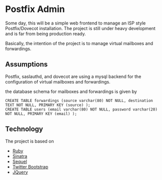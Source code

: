 Postfix Admin
=============

Some day, this will be a simple web frontend to manage an ISP style Postfix/Dovecot installation.
The project is still under heavy development and is far from being production ready.

Basically, the intention of the project is to manage virtual mailboxes and forwardings.

Assumptions
-----------

Postfix, saslauthd, and dovecot are using a mysql backend for the configuration of virtual
mailboxes and forwardings.

the database schema for mailboxes and forwardings is given by
```
CREATE TABLE forwardings (source varchar(80) NOT NULL, destination TEXT NOT NULL, PRIMARY KEY (source) );
CREATE TABLE users (email varchar(80) NOT NULL, password varchar(20) NOT NULL, PRIMARY KEY (email) );
```

Technology
----------

The project is based on
- [Ruby](http://www.ruby-lang.org)
- [Sinatra](http://www.sinatrarb.com)
- [Sequel](http://sequel.rubyforge.org)
- [Twitter Bootstrap](http://twitter.github.com/bootstrap)
- [JQuery](http://jquery.org)

